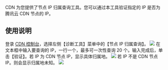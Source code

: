 CDN 为您提供了节点 IP 归属查询工具。您可以通过本工具验证指定的 IP 是否为腾讯云 CDN 节点的 IP。

## 使用说明
登录 [CDN 控制台](https://console.cloud.tencent.com/cdn)，选择左侧【诊断工具】菜单中的【节点 IP 归属查询】。
![](https://mc.qcloudimg.com/static/img/24523a84b5665749ce750547be82dacb/ip_verify.png)
在文本框中输入要查询的 IP，一行一个，最多可一次性查询 20 个。输入完成后，单击【验证】。若 IP 为 CDN 节点 IP，显示具体归属地。
![](https://mc.qcloudimg.com/static/img/c8c07cbe0ad1519b1e437d8ebed49177/ip_check.png)
若 IP 不是 CDN 节点 IP。则会显示归属地未知。
![](https://mc.qcloudimg.com/static/img/95a3d25a56339477e0ec9fe0a4d4c89f/ip_check_no.png)